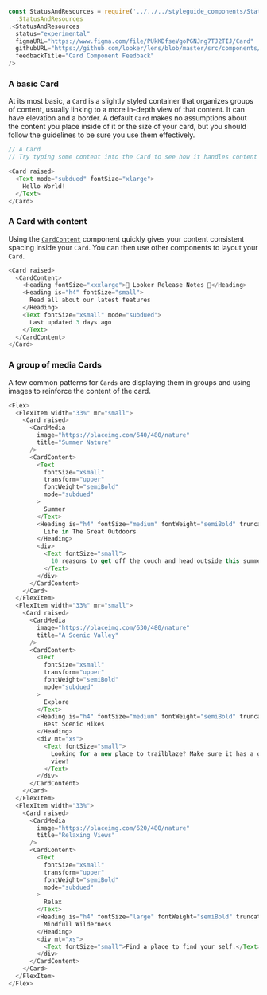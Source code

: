 ```js noeditor
const StatusAndResources = require('../../../styleguide_components/StatusAndResources')
  .StatusAndResources
;<StatusAndResources
  status="experimental"
  figmaURL="https://www.figma.com/file/PUkKDfseVgoPGNJng7TJ2TIJ/Card"
  githubURL="https://github.com/looker/lens/blob/master/src/components/Card/Card.tsx"
  feedbackTitle="Card Component Feedback"
/>
```

<div class="doc-section-divider"></div>

### A basic Card

At its most basic, a `Card` is a slightly styled container that organizes groups of content, usually linking to a more in-depth view of that content. It can have elevation and a border. A default `Card` makes no assumptions about the content you place inside of it or the size of your card, but you should follow the guidelines to be sure you use them effectively.

```js
// A Card
// Try typing some content into the Card to see how it handles content by default

<Card raised>
  <Text mode="subdued" fontSize="xlarge">
    Hello World!
  </Text>
</Card>
```

<div class="doc-section-divider"></div>

### A Card with content

Using the [`CardContent`](/#!/CardContent) component quickly gives your content consistent spacing inside your `Card`. You can then use other components to layout your `Card`.

```js
<Card raised>
  <CardContent>
    <Heading fontSize="xxxlarge">🎉 Looker Release Notes 🎉</Heading>
    <Heading is="h4" fontSize="small">
      Read all about our latest features
    </Heading>
    <Text fontSize="xsmall" mode="subdued">
      Last updated 3 days ago
    </Text>
  </CardContent>
</Card>
```

<div class="doc-section-divider"></div>

### A group of media Cards

A few common patterns for `Cards` are displaying them in groups and using images to reinforce the content of the card.

```js
<Flex>
  <FlexItem width="33%" mr="small">
    <Card raised>
      <CardMedia
        image="https://placeimg.com/640/480/nature"
        title="Summer Nature"
      />
      <CardContent>
        <Text
          fontSize="xsmall"
          transform="upper"
          fontWeight="semiBold"
          mode="subdued"
        >
          Summer
        </Text>
        <Heading is="h4" fontSize="medium" fontWeight="semiBold" truncate>
          Life in The Great Outdoors
        </Heading>
        <div>
          <Text fontSize="small">
            10 reasons to get off the couch and head outside this summer.
          </Text>
        </div>
      </CardContent>
    </Card>
  </FlexItem>
  <FlexItem width="33%" mr="small">
    <Card raised>
      <CardMedia
        image="https://placeimg.com/630/480/nature"
        title="A Scenic Valley"
      />
      <CardContent>
        <Text
          fontSize="xsmall"
          transform="upper"
          fontWeight="semiBold"
          mode="subdued"
        >
          Explore
        </Text>
        <Heading is="h4" fontSize="medium" fontWeight="semiBold" truncate>
          Best Scenic Hikes
        </Heading>
        <div mt="xs">
          <Text fontSize="small">
            Looking for a new place to trailblaze? Make sure it has a great
            view!
          </Text>
        </div>
      </CardContent>
    </Card>
  </FlexItem>
  <FlexItem width="33%">
    <Card raised>
      <CardMedia
        image="https://placeimg.com/620/480/nature"
        title="Relaxing Views"
      />
      <CardContent>
        <Text
          fontSize="xsmall"
          transform="upper"
          fontWeight="semiBold"
          mode="subdued"
        >
          Relax
        </Text>
        <Heading is="h4" fontSize="large" fontWeight="semiBold" truncate>
          Mindfull Wilderness
        </Heading>
        <div mt="xs">
          <Text fontSize="small">Find a place to find your self.</Text>
        </div>
      </CardContent>
    </Card>
  </FlexItem>
</Flex>
```
